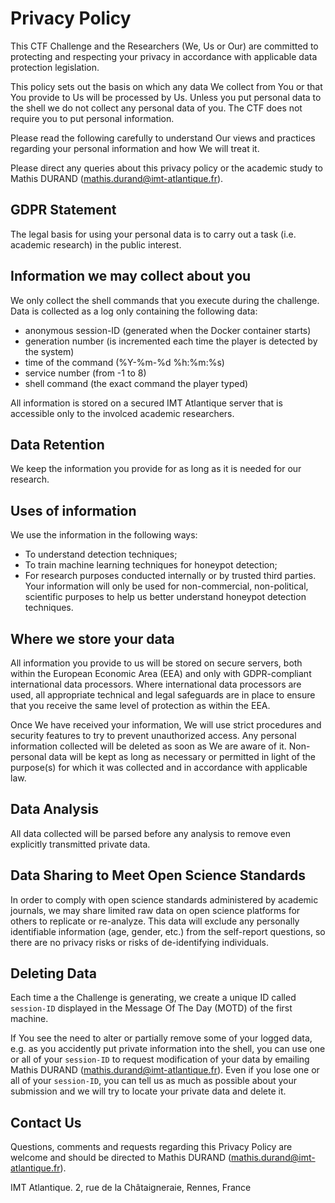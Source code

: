 # Privacy Policy

This CTF Challenge and the Researchers (We, Us or Our) are committed to protecting and respecting your privacy in accordance with applicable data protection legislation.

This policy sets out the basis on which any data We collect from You or that You provide to Us will be processed by Us. 
Unless you put personal data to the shell we do not collect any personal data of you.
The CTF does not require you to put personal information.

Please read the following carefully to understand Our views and practices regarding your personal information and how We will treat it.

Please direct any queries about this privacy policy or the academic study to Mathis DURAND (mathis.durand@imt-atlantique.fr).

## GDPR Statement

The legal basis for using your personal data is to carry out a task (i.e. academic research) in the public interest.

## Information we may collect about you

We only collect the shell commands that you execute during the challenge.
Data is collected as a log only containing the following data:
- anonymous session-ID (generated when the Docker container starts)
- generation number (is incremented each time the player is detected by the system)
- time of the command (%Y-%m-%d %h:%m:%s)
- service number (from -1 to 8)
- shell command (the exact command the player typed)

All information is stored on a secured IMT Atlantique server that is accessible only to the involced academic researchers.

## Data Retention

We keep the information you provide for as long as it is needed for our research.

## Uses of information

We use the information in the following ways: 
- To understand detection techniques;
- To train machine learning techniques for honeypot detection;
- For research purposes conducted internally or by trusted third parties.
Your information will only be used for non-commercial, non-political, scientific purposes to help us better understand honeypot detection techniques.

## Where we store your data

All information you provide to us will be stored on secure servers, both within the European Economic Area (EEA) and only with GDPR-compliant international data processors. 
Where international data processors are used, all appropriate technical and legal safeguards are in place to ensure that you receive the same level of protection as within the EEA.

Once We have received your information, We will use strict procedures and security features to try to prevent unauthorized access. 
Any personal information collected will be deleted as soon as We are aware of it.
Non-personal data will be kept as long as necessary or permitted in light of the purpose(s) for which it was collected and in accordance with applicable law.

## Data Analysis

All data collected will be parsed before any analysis to remove even explicitly transmitted private data.

## Data Sharing to Meet Open Science Standards

In order to comply with open science standards administered by academic journals, we may share limited raw data on open science platforms for others to replicate or re-analyze. 
This data will exclude any personally identifiable information (age, gender, etc.) from the self-report questions, so there are no privacy risks or risks of de-identifying individuals.

## Deleting Data

Each time a the Challenge is generating, we create a unique ID called `session-ID` displayed in the Message Of The Day (MOTD) of the first machine.

If You see the need to alter or partially remove some of your logged data, e.g. as you accidently put private information into the shell, you can use one or all of your `session-ID` to request modification of your data by emailing Mathis DURAND (mathis.durand@imt-atlantique.fr). Even if you lose one or all of your `session-ID`, you can tell us as much as possible about your submission and we will try to locate your private data and delete it.

## Contact Us

Questions, comments and requests regarding this Privacy Policy are welcome and should be directed to Mathis DURAND (mathis.durand@imt-atlantique.fr).

IMT Atlantique. 
2, rue de la Châtaigneraie, 
Rennes, 
France

